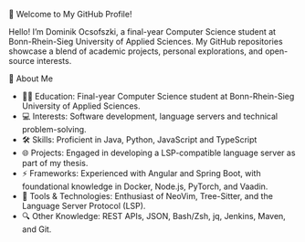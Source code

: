 👋 Welcome to My GitHub Profile!

Hello! I’m Dominik Ocsofszki, a final-year Computer Science student at Bonn-Rhein-Sieg University of Applied Sciences. My GitHub repositories showcase a blend of academic projects, personal explorations, and open-source interests.

🌱 About Me

- 🧑‍🎓 Education: Final-year Computer Science student at Bonn-Rhein-Sieg University of Applied Sciences.
- 💻 Interests: Software development, language servers and technical problem-solving.
- 🛠 Skills: Proficient in Java, Python, JavaScript and TypeScript
- 🌐 Projects: Engaged in developing a LSP-compatible language server as part of my thesis.
- ⚡ Frameworks: Experienced with Angular and Spring Boot, with foundational knowledge in Docker, Node.js, PyTorch, and Vaadin.
- 🔧 Tools & Technologies: Enthusiast of NeoVim, Tree-Sitter, and the Language Server Protocol (LSP).
- 🔍 Other Knowledge: REST APIs, JSON, Bash/Zsh, jq, Jenkins, Maven, and Git.
